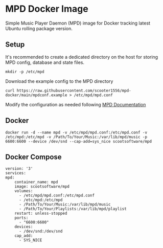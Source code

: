 # MPD Docker Image

Simple Music Player Daemon (MPD) image for Docker tracking latest Ubuntu rolling package version.

## Setup
It's recommended to create a dedicated directory on the host for storing MPD config, database and state files.

    mkdir -p /etc/mpd
    
Download the example config to the MPD directory

    curl https://raw.githubusercontent.com/scooter1556/mpd-docker/main/mpdconf.example > /etc/mpd/mpd.conf

Modify the configuration as needed following [MPD Documentation](https://mpd.readthedocs.io/en/latest/index.html)

## Docker
    docker run -d --name mpd -v /etc/mpd/mpd.conf:/etc/mpd.conf -v /etc/mpd:/etc/mpd -v /Path/To/Your/Music:/var/lib/mpd/music -p 6600:6600 --device /dev/snd --cap-add=sys_nice scootsoftware/mpd

## Docker Compose

    version: '3'
    services:
    mpd:
        container_name: mpd
        image: scootsoftware/mpd
        volumes:
          - /etc/mpd/mpd.conf:/etc/mpd.conf
          - /etc/mpd:/etc/mpd
          - /Path/To/Your/Music:/var/lib/mpd/music
          - /Path/To/Your/Playlists:/var/lib/mpd/playlist
        restart: unless-stopped
        ports:
          - "6600:6600"
        devices:
          - /dev/snd:/dev/snd
        cap_add:
          - SYS_NICE
